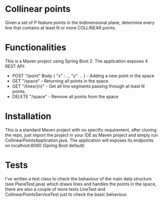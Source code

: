 # Collinear points
Given a set of P feature points in the bidimensional plane, determine every line that contains at least N or more COLLINEAR points.

# Functionalities
This is a Maven project using Spring Boot 2.
The application exposes 4 REST API:

  - POST "/point" Body { "x" : .., "y": .. } - Adding a new point in the space
  - GET "/space" - Returning all points in the space
  - GET "/lines/{n}" - Get all line segments passing through at least N points.
  - DELETE "/space" - Remove all points from the space

# Installation
This is a standard Maven project with no specific requirement, after cloning the repo, just import the project in your IDE as Maven project and simply run CollinearPointsApplication.java.
The application will exposes its endpoints on localhost:8080 (Spring Boot default)

# Tests
I've written a test class to check the behaviour of the main data structure (see PlaneTest.java) which draws lines and handles the points in the space, there are also a couple of more tests LineTest and CollinearPointsServiceTest just to check the basic behaviour.
